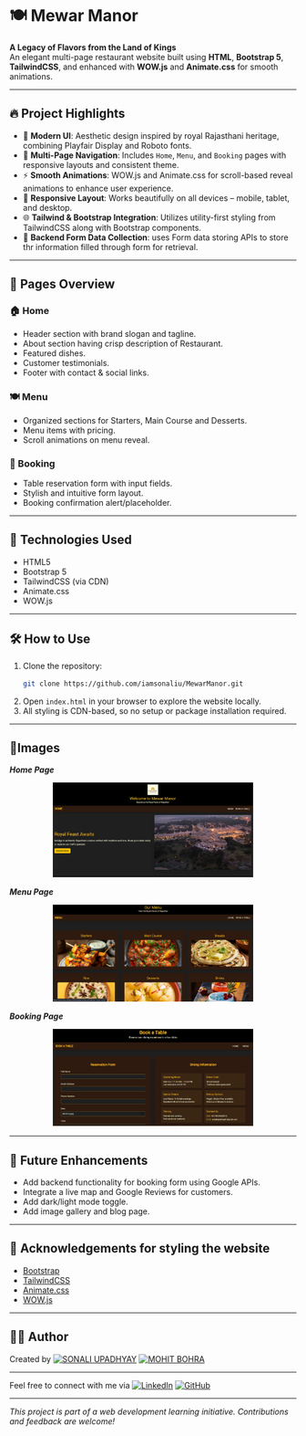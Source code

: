 # 🍽️ Mewar Manor

**A Legacy of Flavors from the Land of Kings**  
An elegant multi-page restaurant website built using **HTML**, **Bootstrap 5**, **TailwindCSS**, and enhanced with **WOW.js** and **Animate.css** for smooth animations.

---

## 🔥 Project Highlights

- 🎨 **Modern UI**: Aesthetic design inspired by royal Rajasthani heritage, combining Playfair Display and Roboto fonts.
- 🧭 **Multi-Page Navigation**: Includes `Home`, `Menu`, and `Booking` pages with responsive layouts and consistent theme.
- ⚡ **Smooth Animations**: WOW.js and Animate.css for scroll-based reveal animations to enhance user experience.
- 📱 **Responsive Layout**: Works beautifully on all devices – mobile, tablet, and desktop.
- 🌐 **Tailwind & Bootstrap Integration**: Utilizes utility-first styling from TailwindCSS along with Bootstrap components.
- 📃 **Backend Form Data Collection**: uses Form data storing APIs to store thr information filled through form for retrieval.
---

## 📁 Pages Overview

### 🏠 Home
- Header section with brand slogan and tagline.
- About section having crisp description of Restaurant.
- Featured dishes.
- Customer testimonials.
- Footer with contact & social links.

### 🍽️ Menu
- Organized sections for Starters, Main Course and Desserts.
- Menu items with pricing.
- Scroll animations on menu reveal.

### 📅 Booking
- Table reservation form with input fields.
- Stylish and intuitive form layout.
- Booking confirmation alert/placeholder.

---

## 🚀 Technologies Used

- HTML5
- Bootstrap 5
- TailwindCSS (via CDN)
- Animate.css
- WOW.js

---

## 🛠️ How to Use

1. Clone the repository:
    ```bash
    git clone https://github.com/iamsonaliu/MewarManor.git
    ```
2. Open `index.html` in your browser to explore the website locally.
3. All styling is CDN-based, so no setup or package installation required.

---
## 📸Images
**_Home Page_**
<div align="center">
    <img width="70%" src="Screenshot 2025-05-27 092620.png" alt="Home Page">
</div>

**_Menu Page_**
<div align="center">
    <img width="70%" src="Screenshot 2025-05-27 092653.png" alt="Menu Page">
</div>

**_Booking Page_**
<div align="center">
    <img width="70%" src="Screenshot 2025-05-27 092712.png" alt="Booking Page">
</div>

---
## 📌 Future Enhancements

- Add backend functionality for booking form using Google APIs.
- Integrate a live map and Google Reviews for customers.
- Add dark/light mode toggle.
- Add image gallery and blog page.

---

## 🙌 Acknowledgements for styling the website

- [Bootstrap](https://getbootstrap.com/)
- [TailwindCSS](https://tailwindcss.com/)
- [Animate.css](https://animate.style/)
- [WOW.js](https://wowjs.uk/)
---

## 🧑‍🍳 Author

Created by [![SONALI UPADHYAY](https://img.shields.io/badge/SONALI-Profile-blue?style=for-the-badge)](https://www.linkedin.com/in/sonali-upadhyay-a75660283/)
[![MOHIT BOHRA](https://img.shields.io/badge/MOHIT-Profile-blue?style=for-the-badge)](https://www.linkedin.com/in/mohit-bohra-b30a21251/)

---
Feel free to connect with me via [![LinkedIn](https://img.shields.io/badge/-LinkedIn-blue?style=flat-square&logo=Linkedin&logoColor=white&link=https://www.linkedin.com/in/sonali-upadhyay-a75660283/)](https://www.linkedin.com/in/sonali-upadhyay-a75660283/)
[![GitHub](https://img.shields.io/badge/-GitHub-black?style=flat-square&logo=github&logoColor=white&link=https://github.com/iamsonaliu)](https://github.com/iamsonaliu)

---

_This project is part of a web development learning initiative. Contributions and feedback are welcome!_

